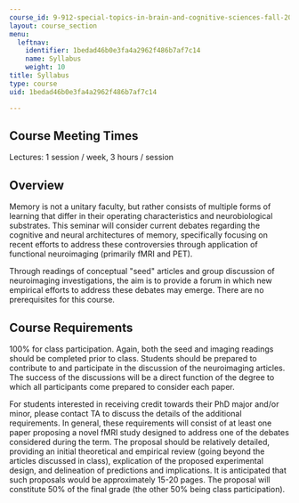 ```yaml
---
course_id: 9-912-special-topics-in-brain-and-cognitive-sciences-fall-2001
layout: course_section
menu:
  leftnav:
    identifier: 1bedad46b0e3fa4a2962f486b7af7c14
    name: Syllabus
    weight: 10
title: Syllabus
type: course
uid: 1bedad46b0e3fa4a2962f486b7af7c14

---
```


Course Meeting Times
--------------------

Lectures: 1 session / week, 3 hours / session

Overview
--------

Memory is not a unitary faculty, but rather consists of multiple forms of learning that differ in their operating characteristics and neurobiological substrates. This seminar will consider current debates regarding the cognitive and neural architectures of memory, specifically focusing on recent efforts to address these controversies through application of functional neuroimaging (primarily fMRI and PET).

Through readings of conceptual "seed" articles and group discussion of neuroimaging investigations, the aim is to provide a forum in which new empirical efforts to address these debates may emerge. There are no prerequisites for this course.

Course Requirements
-------------------

100% for class participation. Again, both the seed and imaging readings should be completed prior to class. Students should be prepared to contribute to and participate in the discussion of the neuroimaging articles. The success of the discussions will be a direct function of the degree to which all participants come prepared to consider each paper.

For students interested in receiving credit towards their PhD major and/or minor, please contact TA to discuss the details of the additional requirements. In general, these requirements will consist of at least one paper proposing a novel fMRI study designed to address one of the debates considered during the term. The proposal should be relatively detailed, providing an initial theoretical and empirical review (going beyond the articles discussed in class), explication of the proposed experimental design, and delineation of predictions and implications. It is anticipated that such proposals would be approximately 15-20 pages. The proposal will constitute 50% of the final grade (the other 50% being class participation).